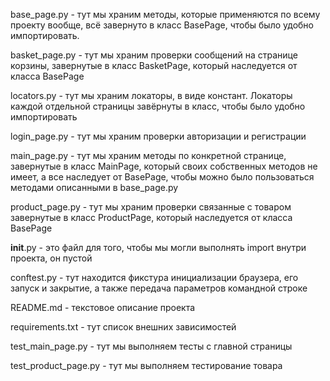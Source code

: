 base_page.py - тут мы храним методы, которые применяются по всему проекту вообще, всё завернуто в класс BasePage,
чтобы было удобно импортировать.

basket_page.py - тут мы храним проверки сообщений на странице корзины, завернутые в класс BasketPage, который
наследуется от класса BasePage

locators.py - тут мы храним локаторы, в виде констант. Локаторы каждой отдельной страницы завёрнуты в класс,
чтобы было удобно импортировать

login_page.py - тут мы храним проверки авторизации и регистрации

main_page.py - тут мы храним методы по конкретной странице, завернутые в класс MainPage, который своих собственных
методов не имеет, а все наследует от BasePage, чтобы можно было пользоваться методами описанными в base_page.py

product_page.py - тут мы храним проверки связанные с товаром завернутые в класс ProductPage, который наследуется
от класса BasePage

__init__.py - это файл для того, чтобы мы могли выполнять import внутри проекта, он пустой

conftest.py - тут находится фикстура инициализации браузера, его запуск и закрытие, а также передача параметров
командной строке

README.md - текстовое описание проекта

requirements.txt - тут список внешних зависимостей

test_main_page.py - тут мы выполняем тесты с главной страницы

test_product_page.py - тут мы выполняем тестирование товара
